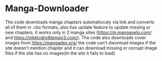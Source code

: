 # Manga-Downloader
The code downloads manga chapters automaticcaly via link and converts all of them in .cbz formats, also has update feature to update missing or new chapters. it works only in 2 manga sites (https://m.manganelo.com/ and https://mkklcdnv6tempv3.com/). The code also downloads cover images from https://mangadex.org/ the code can't dwonload images if the site doesn't mention chapter and it can download missing or corrupt image files if the site has no images(in the site it fails to load)   
